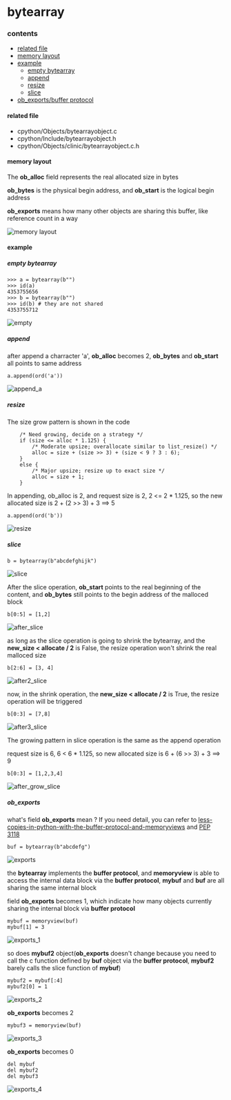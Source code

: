 # bytearray

### contents

* [related file](#related-file)
* [memory layout](#memory-layout)
* [example](#example)
    * [empty bytearray](#empty-bytearray)
    * [append](#append)
    * [resize](#resize)
    * [slice](#slice)
* [ob_exports/buffer protocol](#ob_exports)

#### related file
* cpython/Objects/bytearrayobject.c
* cpython/Include/bytearrayobject.h
* cpython/Objects/clinic/bytearrayobject.c.h

#### memory layout

The **ob_alloc** field represents the real allocated size in bytes

**ob_bytes** is the physical begin address, and **ob_start** is the logical begin address

**ob_exports** means how many other objects are sharing this buffer, like reference count in a way

![memory layout](https://img-blog.csdnimg.cn/20190315152551189.png?x-oss-process=image/watermark,type_ZmFuZ3poZW5naGVpdGk,shadow_10,text_aHR0cHM6Ly9ibG9nLmNzZG4ubmV0L3FxXzMxNzIwMzI5,size_16,color_FFFFFF,t_70)


#### example

##### empty bytearray

    >>> a = bytearray(b"")
    >>> id(a)
    4353755656
    >>> b = bytearray(b"")
    >>> id(b) # they are not shared
    4353755712


![empty](https://github.com/zpoint/CPython-Internals/blob/master/BasicObject/bytearray/empty.png)

##### append

after append a charracter 'a', **ob_alloc** becomes 2, **ob_bytes** and **ob_start** all points to same address

    a.append(ord('a'))

![append_a](https://github.com/zpoint/CPython-Internals/blob/master/BasicObject/bytearray/append_a.png)

##### resize

The size grow pattern is shown in the code

        /* Need growing, decide on a strategy */
        if (size <= alloc * 1.125) {
            /* Moderate upsize; overallocate similar to list_resize() */
            alloc = size + (size >> 3) + (size < 9 ? 3 : 6);
        }
        else {
            /* Major upsize; resize up to exact size */
            alloc = size + 1;
        }

In appending, ob_alloc is 2, and request size is 2, 2 <= 2 * 1.125, so the new allocated size is 2 + (2 >> 3) + 3 ==> 5

    a.append(ord('b'))

![resize](https://github.com/zpoint/CPython-Internals/blob/master/BasicObject/bytearray/resize.png)

##### slice

    b = bytearray(b"abcdefghijk")

![slice](https://github.com/zpoint/CPython-Internals/blob/master/BasicObject/bytearray/slice.png)

After the slice operation, **ob_start** points to the real beginning of the content, and **ob_bytes** still points to the begin address of the malloced block

    b[0:5] = [1,2]

![after_slice](https://github.com/zpoint/CPython-Internals/blob/master/BasicObject/bytearray/after_slice.png)

as long as the slice operation is going to shrink the bytearray, and the **new_size < allocate / 2** is False, the resize operation won't shrink the real malloced size

    b[2:6] = [3, 4]

![after2_slice](https://github.com/zpoint/CPython-Internals/blob/master/BasicObject/bytearray/after2_slice.png)

now, in the shrink operation, the **new_size < allocate / 2** is True, the resize operation will be triggered

    b[0:3] = [7,8]

![after3_slice](https://github.com/zpoint/CPython-Internals/blob/master/BasicObject/bytearray/after3_slice.png)

The growing pattern in slice operation is the same as the append operation

request size is 6, 6 < 6 * 1.125, so new allocated size is 6 + (6 >> 3) + 3 ==> 9

    b[0:3] = [1,2,3,4]

![after_grow_slice](https://github.com/zpoint/CPython-Internals/blob/master/BasicObject/bytearray/after_grow_slice.png)

##### ob_exports

what's field **ob_exports** mean ? If you need detail, you can refer to [less-copies-in-python-with-the-buffer-protocol-and-memoryviews](https://eli.thegreenplace.net/2011/11/28/less-copies-in-python-with-the-buffer-protocol-and-memoryviews) and [PEP 3118](https://www.python.org/dev/peps/pep-3118/)

    buf = bytearray(b"abcdefg")

![exports](https://github.com/zpoint/CPython-Internals/blob/master/BasicObject/bytearray/exports.png)

the **bytearray** implements the **buffer protocol**, and **memoryview** is able to access the internal data block via the **buffer protocol**, **mybuf** and **buf** are all sharing the same internal block

field **ob_exports** becomes 1, which indicate how many objects currently sharing the internal block via **buffer protocol**

    mybuf = memoryview(buf)
    mybuf[1] = 3

![exports_1](https://github.com/zpoint/CPython-Internals/blob/master/BasicObject/bytearray/exports_1.png)

so does **mybuf2** object(**ob_exports** doesn't change because you need to call the c function defined by **buf** object via the **buffer protocol**, **mybuf2** barely calls the slice function of **mybuf**)

    mybuf2 = mybuf[:4]
    mybuf2[0] = 1

![exports_2](https://github.com/zpoint/CPython-Internals/blob/master/BasicObject/bytearray/exports_2.png)

**ob_exports** becomes 2

    mybuf3 = memoryview(buf)

![exports_3](https://github.com/zpoint/CPython-Internals/blob/master/BasicObject/bytearray/exports_3.png)

**ob_exports** becomes 0

    del mybuf
    del mybuf2
    del mybuf3

![exports_4](https://github.com/zpoint/CPython-Internals/blob/master/BasicObject/bytearray/exports_4.png)
